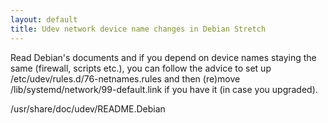 ```yaml
---
layout: default
title: Udev network device name changes in Debian Stretch
---
```

Read Debian's documents and if you depend on device names staying the same (firewall, scripts etc.), you can follow the advice to set up /etc/udev/rules.d/76-netnames.rules and then (re)move /lib/systemd/network/99-default.link if you have it (in case you upgraded).

/usr/share/doc/udev/README.Debian 
